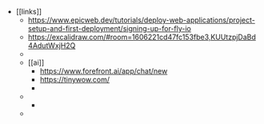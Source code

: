 - [[links]]
	- https://www.epicweb.dev/tutorials/deploy-web-applications/project-setup-and-first-deployment/signing-up-for-fly-io
	- https://excalidraw.com/#room=1606221cd47fc153fbe3,KUUtzpjDaBd4AdutWxjH2Q
	-
	- [[ai]]
		- https://www.forefront.ai/app/chat/new
		- https://tinywow.com/
		-
	-
		-
	-